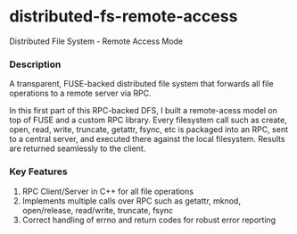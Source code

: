 # distributed-fs-remote-access
Distributed File System - Remote Access Mode

### Description
A transparent, FUSE-backed distributed file system that forwards all file operations to a remote server via RPC.

In this first part of this RPC-backed DFS, I built a remote-acess model on top of FUSE and a custom RPC library. Every filesystem call such as create, open, read, write, truncate, getattr, fsync, etc is packaged into an RPC, sent to a central server, and executed there against the local filesystem. Results are returned seamlessly to the client. 

### Key Features
1. RPC Client/Server in C++ for all file operations
2. Implements multiple calls over RPC such as getattr, mknod, open/release, read/write, truncate, fsync
3. Correct handling of errno and return codes for robust error reporting
